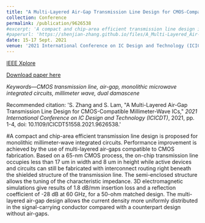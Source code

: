 ```yaml
---
title: "A Multi-Layered Air-Gap Transmission Line Design for CMOS-Compatible Millimeter-Wave ICs"
collection: Conference
permalink: /publication/9626538
#excerpt: 'A compact and chip-area efficient transmission line design is proposed for monolithic millimeter-wave integrated circuits.'
#paperurl: 'https://shenjian-zhang.github.io/files/A_Multi-Layered_Air-Gap_Transmission_Line_Design_for_CMOS-Compatible_Millimeter-Wave_ICs.pdf'
date: 15-17 Sept. 2021
venue: '2021 International Conference on IC Design and Technology (ICICDT)'
---
```


[IEEE Xplore](https://ieeexplore.ieee.org/document/9626538)

[Download paper here](https://shenjian-zhang.github.io/files/A_Multi-Layered_Air-Gap_Transmission_Line_Design_for_CMOS-Compatible_Millimeter-Wave_ICs.pdf)

<i>Keywords—CMOS transmission line, air-gap, monolithic microwave integrated circuits, millimeter wave, dual damascene</i>

Recommended citation: 'S. Zhang and S. Lam, "A Multi-Layered Air-Gap Transmission Line Design for CMOS-Compatible Millimeter-Wave ICs," <i>2021 International Conference on IC Design and Technology (ICICDT)</i>, 2021, pp. 1-4, doi: 10.1109/ICICDT51558.2021.9626538.'

#A compact and chip-area efficient transmission line design is proposed for monolithic millimeter-wave integrated circuits. Performance improvement is achieved by the use of multi-layered air-gaps compatible to CMOS fabrication. Based on a 65-nm CMOS process, the on-chip transmission line occupies less than 17 um in width and 8 um in height while active devices and circuits can still be fabricated with interconnect routing right beneath the shielded structure
of the transmission line. The semi-enclosed structure allows the tuning of the characteristic impedance. 3D electromagnetic simulations give results of 1.8 dB/mm insertion loss and a reflection coefficient of -28 dB at 60 GHz, for a 50-ohm matched design. The multi-layered air-gap design allows the current density more uniformly distributed in the signal-carrying conductor compared with a counterpart design without air-gaps.
